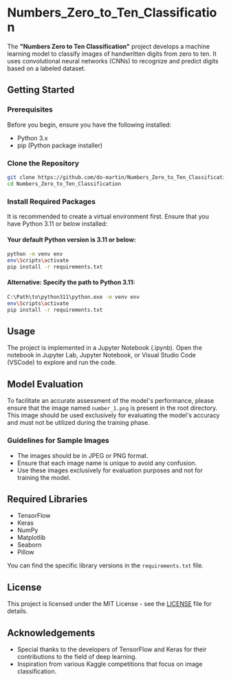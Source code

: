 # Numbers_Zero_to_Ten_Classification

 The **"Numbers Zero to Ten Classification"** project develops a machine learning model to classify images of handwritten digits from zero to ten. It uses convolutional neural networks (CNNs) to recognize and predict digits based on a labeled dataset.

## Getting Started

### Prerequisites

Before you begin, ensure you have the following installed:

- Python 3.x
- pip (Python package installer)

### Clone the Repository

```bash
git clone https://github.com/do-martin/Numbers_Zero_to_Ten_Classification.git
cd Numbers_Zero_to_Ten_Classification
```

### Install Required Packages

It is recommended to create a virtual environment first. Ensure that you have Python 3.11 or below installed:

#### Your default Python version is 3.11 or below: 

```bash
python -m venv env
env\Scripts\activate
pip install -r requirements.txt
```

#### Alternative: Specify the path to Python 3.11:

```bash
C:\Path\to\python311\python.exe -m venv env
env\Scripts\activate
pip install -r requirements.txt
```

## Usage

The project is implemented in a Jupyter Notebook (.ipynb). Open the notebook in Jupyter Lab, Jupyter Notebook, or Visual Studio Code (VSCode) to explore and run the code.

## Model Evaluation

To facilitate an accurate assessment of the model's performance, please ensure that the image named `number_1.png` is present in the root directory. This image should be used exclusively for evaluating the model's accuracy and must not be utilized during the training phase.


### Guidelines for Sample Images

- The images should be in JPEG or PNG format.
- Ensure that each image name is unique to avoid any confusion.
- Use these images exclusively for evaluation purposes and not for training the model.

## Required Libraries

- TensorFlow
- Keras
- NumPy
- Matplotlib
- Seaborn
- Pillow

You can find the specific library versions in the `requirements.txt` file.

## License

This project is licensed under the MIT License - see the [LICENSE](LICENSE) file for details.

## Acknowledgements

- Special thanks to the developers of TensorFlow and Keras for their contributions to the field of deep learning.
- Inspiration from various Kaggle competitions that focus on image classification.
